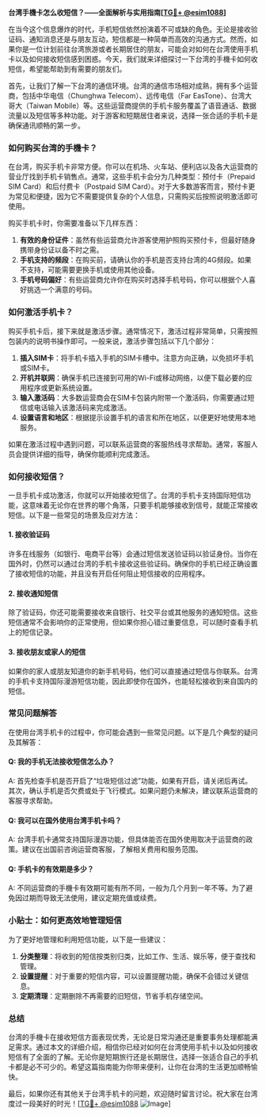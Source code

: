 **台湾手機卡怎么收短信？——全面解析与实用指南[[TG💪+ @esim1088](https://t.me/s/esim1088)]**

在当今这个信息爆炸的时代，手机短信依然扮演着不可或缺的角色。无论是接收验证码、通知消息还是与朋友互动，短信都是一种简单而高效的沟通方式。然而，如果你是一位计划前往台湾旅游或者长期居住的朋友，可能会对如何在台湾使用手机卡以及如何接收短信感到困惑。今天，我们就来详细探讨一下台湾的手機卡如何收短信，希望能帮助到有需要的朋友们。

首先，让我们了解一下台湾的通信环境。台湾的通信市场相对成熟，拥有多个运营商，包括中华电信（Chunghwa Telecom）、远传电信（Far EasTone）、台湾大哥大（Taiwan Mobile）等。这些运营商提供的手机卡服务覆盖了语音通话、数据流量以及短信等多种功能。对于游客和短期居住者来说，选择一张合适的手机卡是确保通讯顺畅的第一步。

### 如何购买台湾的手機卡？

在台湾，购买手机卡非常方便。你可以在机场、火车站、便利店以及各大运营商的营业厅找到手机卡销售点。通常，这些手机卡会分为几种类型：预付卡（Prepaid SIM Card）和后付费卡（Postpaid SIM Card）。对于大多数游客而言，预付卡更为常见和便捷，因为它不需要提供复杂的个人信息，只需购买后按照说明激活即可使用。

购买手机卡时，你需要准备以下几样东西：

1. **有效的身份证件**：虽然有些运营商允许游客使用护照购买预付卡，但最好随身携带身份证以备不时之需。
2. **手机支持的频段**：在购买前，请确认你的手机是否支持台湾的4G频段。如果不支持，可能需要更换手机或使用其他设备。
3. **手机号码偏好**：有些运营商允许你在购买时选择手机号码，你可以根据个人喜好挑选一个满意的号码。

### 如何激活手机卡？

购买手机卡后，接下来就是激活步骤。通常情况下，激活过程非常简单，只需按照包装内的说明书操作即可。一般来说，激活步骤包括以下几个部分：

1. **插入SIM卡**：将手机卡插入手机的SIM卡槽中。注意方向正确，以免损坏手机或SIM卡。
2. **开机并联网**：确保手机已连接到可用的Wi-Fi或移动网络，以便下载必要的应用程序或更新系统设置。
3. **输入激活码**：大多数运营商会在SIM卡包装内附带一个激活码，你需要通过短信或电话输入该激活码来完成激活。
4. **设置语言和地区**：根据提示设置手机的语言和所在地区，以便更好地使用本地服务。

如果在激活过程中遇到问题，可以联系运营商的客服热线寻求帮助。通常，客服人员会提供详细的指导，确保你能顺利完成激活。

### 如何接收短信？

一旦手机卡成功激活，你就可以开始接收短信了。台湾的手机卡支持国际短信功能，这意味着无论你在世界的哪个角落，只要手机能够接收到信号，就能正常接收短信。以下是一些常见的场景及应对方法：

#### 1. 接收验证码

许多在线服务（如银行、电商平台等）会通过短信发送验证码以验证身份。当你在国外时，仍然可以通过台湾的手机卡接收这些验证码。确保你的手机已经正确设置了接收短信的功能，并且没有开启任何阻止短信接收的应用程序。

#### 2. 接收通知短信

除了验证码，你还可能需要接收来自银行、社交平台或其他服务的通知短信。这些短信通常不会影响你的正常使用，但如果你担心错过重要信息，可以随时查看手机上的短信记录。

#### 3. 接收朋友或家人的短信

如果你的家人或朋友知道你的新手机号码，他们可以直接通过短信与你联系。台湾的手机卡支持国际漫游短信功能，因此即使你在国外，也能轻松接收到来自国内的短信。

### 常见问题解答

在使用台湾手机卡的过程中，你可能会遇到一些常见问题。以下是几个典型的疑问及其解答：

#### Q: 我的手机无法接收短信怎么办？

A: 首先检查手机是否开启了“垃圾短信过滤”功能，如果有开启，请关闭后再试。其次，确认手机是否欠费或处于飞行模式。如果问题仍未解决，建议联系运营商的客服寻求帮助。

#### Q: 我可以在国外使用台湾手机卡吗？

A: 台湾手机卡通常支持国际漫游功能，但具体能否在国外使用取决于运营商的政策。建议在出国前咨询运营商客服，了解相关费用和服务范围。

#### Q: 手机卡的有效期是多少？

A: 不同运营商的手機卡有效期可能有所不同，一般为几个月到一年不等。为了避免因过期而导致无法使用，建议定期充值或续费。

### 小贴士：如何更高效地管理短信

为了更好地管理和利用短信功能，以下是一些建议：

1. **分类整理**：将收到的短信按类别归类，比如工作、生活、娱乐等，便于查找和管理。
2. **设置提醒**：对于重要的短信内容，可以设置提醒功能，确保不会错过关键信息。
3. **定期清理**：定期删除不再需要的旧短信，节省手机存储空间。

### 总结

台湾的手機卡在接收短信方面表现优秀，无论是日常沟通还是重要事务处理都能满足需求。通过本文的详细介绍，相信你已经对如何在台湾使用手机卡以及如何接收短信有了全面的了解。无论你是短期旅行还是长期居住，选择一张适合自己的手机卡都是必不可少的。希望这篇指南能为你带来便利，让你在台湾的生活更加顺畅愉快。

最后，如果你还有其他关于台湾手机卡的问题，欢迎随时留言讨论。祝大家在台湾度过一段美好的时光！[[TG💪+ @esim1088](https://t.me/s/esim1088) ![Image](https://i.postimg.cc/4NQfJmqS/Snipaste-2025-05-13-00-14-12.png)]